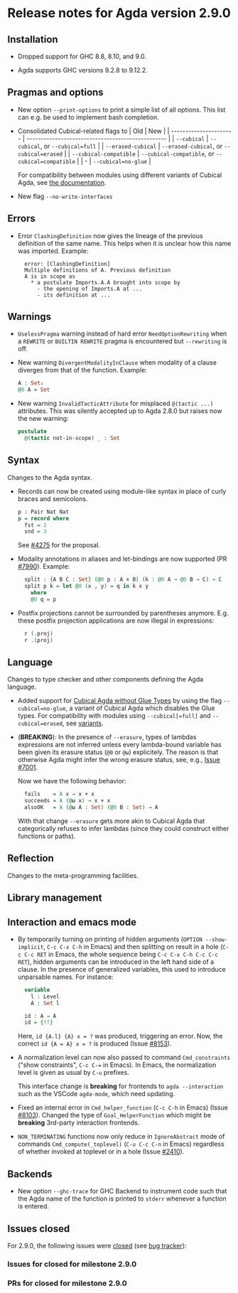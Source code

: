 Release notes for Agda version 2.9.0
====================================

Installation
------------

* Dropped support for GHC 8.8, 8.10, and 9.0.

* Agda supports GHC versions 9.2.8 to 9.12.2.

Pragmas and options
-------------------

* New option `--print-options` to print a simple list of all options.
  This list can e.g. be used to implement bash completion.

* Consolidated Cubical-related flags to
  | Old                    | New                                               |
  | ---------------------- | ------------------------------------------------- |
  | `--cubical`            | `--cubical`, or `--cubical=full`                  |
  | `--erased-cubical`     | `--erased-cubical`, or `--cubical=erased`         |
  | `--cubical-compatible` | `--cubical-compatible`, or `--cubical=compatible` |
  | -                      | `--cubical=no-glue`                               |

  For compatibility between modules using different variants of Cubical Agda, see
  [the documentation](https://agda.readthedocs.io/en/v2.9.0/language/cubical.html#variants).

* New flag `--no-write-interfaces`

Errors
------

* Error `ClashingDefinition` now gives the lineage of the previous definition of the same name.
  This helps when it is unclear how this name was imported.  Example:
  ```
    error: [ClashingDefinition]
    Multiple definitions of A. Previous definition
    A is in scope as
      * a postulate Imports.A.A brought into scope by
        - the opening of Imports.A at ...
        - its definition at ...
  ```

Warnings
--------

* `UselessPragma` warning instead of hard error `NeedOptionRewriting` when a
  `REWRITE` or `BUILTIN REWRITE` pragma is encountered but `--rewriting` is off.

* New warning `DivergentModalityInClause` when modality of a clause diverges
  from that of the function.  Example:
  ```agda
  A : Set₁
  @0 A = Set
  ```

* New warning `InvalidTacticAttribute` for misplaced `@(tactic ...)` attributes.
  This was silently accepted up to Agda 2.8.0 but raises now the new warning:
  ```agda
  postulate
    @(tactic not-in-scope) _ : Set
  ```

Syntax
------

Changes to the Agda syntax.

* Records can now be created using module-like syntax in place of curly braces
  and semicolons.

  ```agda
  p : Pair Nat Nat
  p = record where
    fst = 2
    snd = 3
  ```

  See [#4275](https://github.com/agda/agda/issues/4275) for the proposal.

* Modality annotations in aliases and let-bindings are now supported
  (PR [#7990](https://github.com/agda/agda/pull/7990)).
  Example:
  ```agda
    split : {A B C : Set} (@0 p : A × B) (k : @0 A → @0 B → C) → C
    split p k = let @0 (x , y) = q in k x y
      where
      @0 q = p
  ```

* Postfix projections cannot be surrounded by parentheses anymore.
  E.g. these postfix projection applications are now illegal in expressions:
  ```agda
    r (.proj)
    r .(proj)
  ```

Language
--------

Changes to type checker and other components defining the Agda language.

* Added support for [Cubical Agda without Glue Types](https://agda.readthedocs.io/en/v2.9.0/language/cubical.html#cubical-agda-without-glue)
  by using the flag `--cubical=no-glue`,
  a variant of Cubical Agda which disables the Glue types.
  For compatibility with modules using `--cubical[=full]` and `--cubical=erased`, see
  [variants](https://agda.readthedocs.io/en/v2.9.0/language/cubical.html#variants).

* (**BREAKING**): In the presence of `--erasure`, types of lambdas expressions
  are not inferred unless every lambda-bound variable has been given its erasure
  status (`@0` or `@ω`) explicitely.
  The reason is that otherwise Agda might infer the wrong erasure status, see, e.g.,
  [Issue #7001](https://github.com/agda/agda/issues/7001).

  Now we have the following behavior:
  ```agda
    fails    = λ x → x + x
    succeeds = λ (@ω x) → x + x
    alsoOK   = λ (@ω A : Set) (@0 B : Set) → A
  ```
  With that change `--erasure` gets more akin to Cubical Agda that categorically
  refuses to infer lambdas (since they could construct either functions or paths).

Reflection
----------

Changes to the meta-programming facilities.

Library management
------------------


Interaction and emacs mode
--------------------------

* By temporarily turning on printing of hidden arguments
  (`OPTION --show-implicit`, `C-c C-x C-h` in Emacs)
  and then splitting on result in a hole
  (`C-c C-c RET` in Emacs, the whole sequence being `C-c C-x C-h C-c C-c RET`),
  hidden arguments can be introduced in the left hand side of a clause.
  In the presence of generalized variables, this used to introduce unparsable names.
  For instance:
  ```agda
    variable
      l : Level
      A : Set l

    id : A → A
    id = {!!}
  ```
  Here, `id {A.l} {A} x = ?` was produced, triggering an error.
  Now, the correct `id {A = A} x = ?` is produced
  (Issue [#8153](https://github.com/agda/agda/issue/8153)).

* A normalization level can now also passed to command `Cmd_constraints`
  ("show constraints", `C-c C-=` in Emacs).
  In Emacs, the normalization level is given as usual by `C-u` prefixes.

  This interface change is **breaking** for frontends to `agda --interaction`
  such as the VSCode `agda-mode`, which need updating.

* Fixed an internal error in `Cmd_helper_function` (`C-c C-h` in Emacs)
  (Issue [#8103](https://github.com/agda/agda/issue/8103)).
  Changed the type of `Goal_HelperFunction` which might be **breaking**
  3rd-party interaction frontends.

* `NON_TERMINATING` functions now only reduce in `IgnoreAbstract` mode of
  commands `Cmd_compute(_toplevel)` (`C-u C-c C-n` in Emacs)
  regardless of whether invoked at toplevel or in a hole
  (Issue [#2410](https://github.com/agda/agda/issue/2410)).

Backends
--------

* New option `--ghc-trace` for GHC Backend to instrument code
  such that the Agda name of the function is printed to `stderr`
  whenever a function is entered.

Issues closed
-------------

For 2.9.0, the following issues were
[closed](https://github.com/agda/agda/issues?q=is%3Aissue+milestone%3A2.9.0+is%3Aclosed)
(see [bug tracker](https://github.com/agda/agda/issues)):

### Issues for closed for milestone 2.9.0

### PRs for closed for milestone 2.9.0
